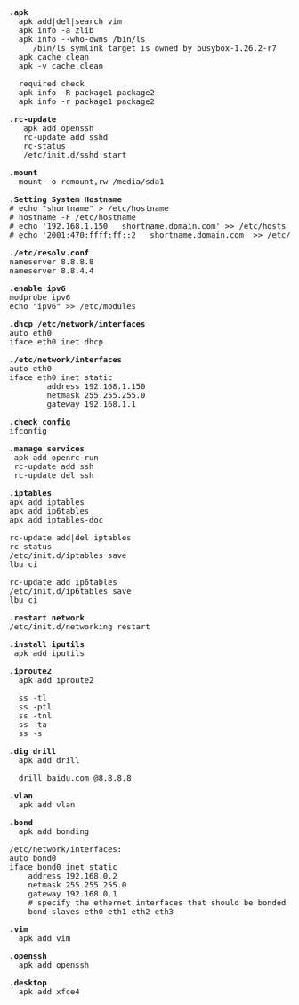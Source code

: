 <pre>
<b>.apk</b>
  apk add|del|search vim
  apk info -a zlib
  apk info --who-owns /bin/ls
     /bin/ls symlink target is owned by busybox-1.26.2-r7
  apk cache clean 
  apk -v cache clean
  
  required check
  apk info -R package1 package2
  apk info -r package1 package2

<b>.rc-update</b>
   apk add openssh
   rc-update add sshd
   rc-status
   /etc/init.d/sshd start

<b>.mount</b>  
  mount -o remount,rw /media/sda1

<b>.Setting System Hostname</b>
# echo "shortname" > /etc/hostname
# hostname -F /etc/hostname
# echo '192.168.1.150   shortname.domain.com' >> /etc/hosts
# echo '2001:470:ffff:ff::2   shortname.domain.com' >> /etc/hosts

<b>./etc/resolv.conf</b>
nameserver 8.8.8.8
nameserver 8.8.4.4

<b>.enable ipv6</b>
modprobe ipv6
echo "ipv6" >> /etc/modules

<b>.dhcp /etc/network/interfaces</b>
auto eth0
iface eth0 inet dhcp

<b>./etc/network/interfaces</b>
auto eth0
iface eth0 inet static
        address 192.168.1.150
        netmask 255.255.255.0
        gateway 192.168.1.1
        
<b>.check config</b>
ifconfig

<b>.manage services</b>
 apk add openrc-run
 rc-update add ssh
 rc-update del ssh

<b>.iptables</b>
apk add iptables
apk add ip6tables
apk add iptables-doc

rc-update add|del iptables 
rc-status
/etc/init.d/iptables save
lbu ci 

rc-update add ip6tables 
/etc/init.d/ip6tables save
lbu ci 

<b>.restart network</b>
/etc/init.d/networking restart

<b>.install iputils</b>
 apk add iputils
 
<b>.iproute2</b>
  apk add iproute2
   
  ss -tl
  ss -ptl
  ss -tnl
  ss -ta
  ss -s

<b>.dig drill</b>
  apk add drill
  
  drill baidu.com @8.8.8.8
  
<b>.vlan</b>
  apk add vlan

<b>.bond</b>
  apk add bonding

/etc/network/interfaces:
auto bond0
iface bond0 inet static
	address 192.168.0.2
	netmask 255.255.255.0
	gateway 192.168.0.1
	# specify the ethernet interfaces that should be bonded
	bond-slaves eth0 eth1 eth2 eth3

<b>.vim</b>
  apk add vim
  
<b>.openssh</b>
  apk add openssh

<b>.desktop</b>
  apk add xfce4
